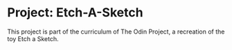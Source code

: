 # Project: Etch-A-Sketch
This project is part of the curriculum of The Odin Project, a recreation of the toy Etch a Sketch. 
